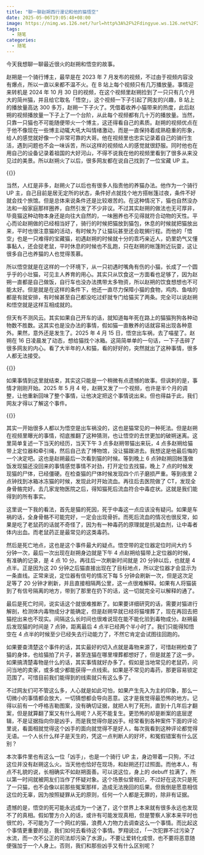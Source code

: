 ```yaml
---
title: "聊一聊赵朔西行漫记和他的猫悟空"
date: 2025-05-06T19:05:48+08:00
image: https://nimg.ws.126.net/?url=http%3A%2F%2Fdingyue.ws.126.net%2F2025%2F0504%2Fe04544aej00svqbk20045d0014000mym.jpg&thumbnail=660x2147483647&quality=80&type=jpg
tags:
  - 随笔
categories:
  - 随笔
---
```


今天我想聊一聊最近很火的赵朔和悟空的故事。

赵朔是一个骑行博主，最早是在 2023 年 7 月发布的视频，不过由于视频内容没有爆点，所以一直以来都不温不火。在 B 站上每个视频只有几万播放量。事情迎来转机是 2024 年 10 月 30 日的视频，在这个视频里赵朔捡到了一只只有几个月大的简州猫，并且给它取名「悟空」，这个视频一下子引起了网友的兴趣，B 站上的播放量高达 300 多万，赵朔一下子火了。凭借着收养小猫带来的热度，此后赵朔的视频播放量一下子上了一个台阶，从此每个视频都有几十万的播放量。当然，只靠一只猫也不可能随便带火一个博主，这还得看自己的素质。赵朔的视频优点在于他不像现在一些博主动辄大吼大叫情绪激动，而是一直保持着成熟稳重的形象，给人的感觉就好像一个非常可靠的大哥。他在视频里也忠实记录着自己的骑行生活，遇到问题也不会一味诉苦，所以这样的视频给人的感觉就很舒服。同时他也在用自己的设备记录着祖国的大好河山，不得不说我在他的视频里看到了很多从来没见过的美景。所以赵朔火了以后，很多网友都在说自己找到了一位宝藏 UP 主。

{{<bilibili BV1ztSeYxEgp>}}

当然，人红是非多，赵朔火了以后也有很多人指责他的养猫办法。他作为一个骑行 UP 主，自己目前是居无定所的状态，条件好点就找个地方搭帐篷过夜，条件不好就会找个旅馆。但是总体来说条件还是比较艰苦的。在这种情况下，猫也自然没办法和一般家庭那样圈养，自然引发了不少非议。不过其实赵朔的做法也无可厚非，毕竟猫这种动物本身还是向往大自然的，一味圈养也不见得就符合动物的天性。平心而论赵朔做的已经相当好了，骑行的时候把猫放到猫包，休息的时候就把猫放出来，平时也很注意猫的活动，有时候为了让猫玩甚至还会耽搁行程。而他的「悟空」也是一只难得的宝藏猫，初遇赵朔的时候就十分的乖巧亲近人，奶里奶气又懂事黏人，还会捉老鼠，平时休息的时候也不乱跑，只在赵朔的帐篷附近玩耍，这让很多自己也养猫的人也觉得羡慕。

所以悟空就是在这样的一个环境下，从一只初遇时嘴角有伤的小猫，长成了一个圆乎乎的小壮猫，可见主人养育的用心。其实只从饮食这一方面看也足够了，因为赵朔一直都是自己做饭，自行车也没办法携带太多物资，所以赵朔的饮食想想也不可能太好。但是就是在这样的条件下，他还一直尽力保障小猫的食物，鸡肉、鱼啥的都是有就安排，有时候甚至自己都没吃过虾就专门给猫买了两条。完全可以说赵朔和悟空就是这样互相成就的。

但天有不测风云。其实如果自己开车的话，就知道每年死在路上的猫猫狗狗各种动物数不胜数。这其实也是没办法的事情，假如猫一直散养的话就容易出现各种意外。果然，意外还是发生了。2025 年 4 月 15 日，悟空出车祸，去了喵星了。赵朔在 16 日凌晨发了动态，想给猫找个冰箱。这简简单单的一句话，一下子击碎了很多网友的内心。看了大半年的人和猫，看的好好的，突然就出了这种事情，很多人都无法接受。

{{<bilibili BV1ixLvzjEbn>}}

如果事情到这里就结束，其实这只能是一个稍微有点遗憾的故事。但讽刺的是，事情才刚刚开始。2025 年 5 月 4 号，赵朔又发了一个视频，也许是半个月的调整，让他重新回味了整个事情，让他决定把这个事情说出来。但也得益于此，我们网友才得以了解这个事件。

{{<bilibili BV1vzGRztEa8>}}

其实一开始很多人都以为悟空是出车祸没的，这也是猫常见的一种死法。但是赵朔在视频里曝光的事情，彻底推翻了这种猜测，也让悟空的去世更加的破朔迷离。这里简单复述一下当天的经历，当天下午 3 点多赵朔带猫出来玩，4 点多赵朔给猫带上定位器和牵引绳，然后自己去了博物馆，没让猫跟进去。我想这是他最后悔的一个决定吧。这也是赵朔最后一次看到猫的时候。等到晚上 6 点钟赵朔回帐篷做饭发现猫还没回来的事情感觉事情不对劲，打开定位去找猫，晚上 7 点的时候发现猫的尸体，已经僵硬。在检查猫的尸体时候发现四个爪子磨损严重。等到夜里 2 点钟找到冰箱冰冻猫的时候，发现此时开始流血。再往后去医院做了 CT，发现全身骨骼完好。去几家宠物医院之后，得知猫死后流血符合中毒症状。这就是我们能得到的所有事实。

这里说一下我的看法，首先是猫的死因，死于中毒这一点应该没有疑问。如果是车祸的话，全身骨骼不可能完好，一定会出现骨折。而死后流血的情况也很反常，如果是吃了老鼠药的话就不奇怪了，因为有一种毒药的原理就是抗凝血剂，让中毒者体内出血。而老鼠药正是最常见的这类毒药。

然后是死亡地点，这也是这个事件最大的疑点。悟空带的定位器定位时间大约 5 分钟一次，最后一次出现在赵朔身边就是下午 4 点赵朔给猫带上定位器的时候，有准确的记录，是 4 点 10 分。再往后一次刷新时间就是 20 分钟以后，也就是 4 点半。正是因为这 20 分钟之后猫直接出现在了目标地点，所以定位器才会显示为一条直线。正常来说，定位器有信号的情况下每 5 分钟会刷新一次，但是这次足足等了 20 分钟才刷新，并且直接相隔两公里，这一点很难解释。如果有人将猫装到了有信号隔离的地方，带到了那里在扔下的话，这一切就完全可以解释的通了。

最后是死亡时间，说实话这个就很难推断了。如果要详细研究的话，需要对猫进行解剖，检测体内毒物成分才能确定，但是赵朔早就已经将猫埋葬了，现在再回去把猫挖出来也不现实。间隔这么长时间也很难说现在能不能化验到毒物成分。赵朔最后发现猫的时间是 7 点钟，距离最后 4 点半已经两个半小时了。我们只能得知悟空在 4 点半的时候至少已经失去行动能力了，不然它肯定会试图往回跑的。

如果要查清楚这个事件的话，其实最好的切入点就是毒物来源了，可惜赵朔检查了猫的身体，也给猫拍了片子，甚至连猫在哪里埋葬都想好了，但是就差了这一步。如果搞清楚毒物是什么的话，其实事情就好办多了。假如是当地常见的老鼠药，问问当地的卖家，或多或少都能获得一点线索。如果是不常见的毒药，那更容易锁定范围了。可惜目前我们能得到的线索就只有这么多了。

不过网友们可不管这么多，人心就是如此可怕，如果产生先入为主的印象，那么一切微小的事情都会放大，一切猜想都会导向恶意。这才是我觉得最恐怖的地方。记得以前有一个呼格吉勒图案，没有确切证据，就把人判了死刑，直到十几年后才翻案，但是就算翻了案又有什么用呢？人死不能复生。更恐怖的却是断案的底层逻辑，不是证据指向你是凶手，而是我觉得你是凶手。经常看到各种案件下面的评论里说，看面相就觉得这个凶手的面向就觉得不是好人，每次我看到这种评论都觉得无语。一个人长什么样子是天生的，凭这一点判断人的好坏，和冤假错案有什么区别？

本次事件里也有这么一位「凶手」，也是一个骑行 UP 主，身边带着一只狗，不过这位并没有赵朔这么火。当天他也恰好在现场，和赵朔还打过照面。而他本人，有点不礼貌的说，长相确实不如赵朔面善。可以说这位，身上的 debuff 拉满了，所以第一时间就被网友们当作了怀疑对象。这个场景似曾相识，不过好在这次只是死了一只猫，也不会像以前那些冤案那样，造成无法挽回的后果。但我倒是愿意相信这位的无辜，因为按照疑罪从无的原则，任何一个人都是无罪的，除非有证据。

遗憾的是，悟空的死可能永远成为一个迷了，这个世界上本来就有很多永远也发现不了的真相。假如警方介入的话，或许有可能发现真相，但是警察人家本来平时也很忙的，不可能为了一个网红的猫，浪费人力物力去调查这么一个事情。而比起这个事情更重要的是，我们如何去看待这个事情。罗翔说过，「一次犯罪不过污染了水流，而一次不公正的司法却污染了水源」。不要让爱转化成恨，也不要将恶意随便强加于一个人身上。否则，我们和那些凶手又有什么区别呢？
